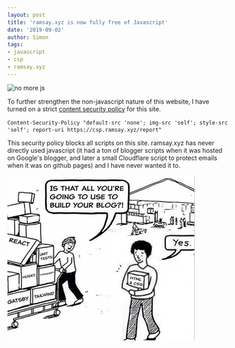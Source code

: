 ```yaml
---
layout: post
title: 'ramsay.xyz is now fully free of Javascript'
date: '2019-09-02'
author: Simon
tags:
- javascript
- csp
- ramsay.xyz
---
```


![no more js](/assets/no-more-js.jpg)

To further strengthen the non-javascript nature of this website, I have turned on a strict [content security policy](https://developer.mozilla.org/en-US/docs/Web/HTTP/CSP) for this site.

```
Content-Security-Policy "default-src 'none'; img-src 'self'; style-src 'self'; report-uri https://csp.ramsay.xyz/report"

```
This security policy blocks all scripts on this site. ramsay.xyz has never directly used javascript (it had a ton of blogger scripts when it was hosted on Google's blogger, and later a small Cloudflare script to protect emails when it was on github pages) and I have never wanted it to.

![meh](/assets/5e0980f8-173f-496b-bcc8-5de8ea5c8536.jpg)

